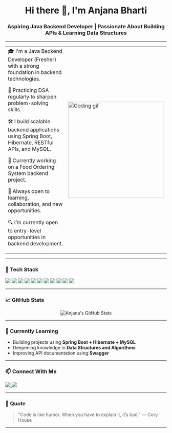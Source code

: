 <h1 align="center">Hi there 👋, I'm Anjana Bharti</h1>
<h3 align="center">Aspiring Java Backend Developer | Passionate About Building APIs & Learning Data Structures</h3>

---

<table> <tr> <td>
🎓 I'm a Java Backend Developer (Fresher) with a strong foundation in backend technologies.

🧠 Practicing DSA regularly to sharpen problem-solving skills.

🛠️ I build scalable backend applications using Spring Boot, Hibernate, RESTful APIs, and MySQL.

🌱 Currently working on a Food Ordering System backend project.

👀 Always open to learning, collaboration, and new opportunities.

🔍 I’m currently open to entry-level opportunities in backend development.

</td> <td> <img src="https://media.giphy.com/media/qgQUggAC3Pfv687qPC/giphy.gif" width="300" alt="Coding gif" /> </td> </tr> </table>

---

### 🧰 Tech Stack

<p>
  <img src="https://img.shields.io/badge/Java-%23ED8B00.svg?style=flat&logo=java&logoColor=white" />
  <img src="https://img.shields.io/badge/SpringBoot-%236DB33F.svg?style=flat&logo=spring&logoColor=white" />
  <img src="https://img.shields.io/badge/Hibernate-%23000000.svg?style=flat&logo=hibernate&logoColor=white" />
  <img src="https://img.shields.io/badge/MySQL-%234479A1.svg?style=flat&logo=mysql&logoColor=white" />
  <img src="https://img.shields.io/badge/PostgreSQL-%23336791.svg?style=flat&logo=postgresql&logoColor=white" />
  <img src="https://img.shields.io/badge/REST_API-%23000000.svg?style=flat" />
  <img src="https://img.shields.io/badge/JPA-%23007ACC.svg?style=flat" />
  <img src="https://img.shields.io/badge/Postman-%23FF6C37.svg?style=flat&logo=postman&logoColor=white" />
  <img src="https://img.shields.io/badge/Swagger-%2385EA2D.svg?style=flat&logo=swagger&logoColor=black" />
  <img src="https://img.shields.io/badge/Maven-%23C71A36.svg?style=flat&logo=apachemaven&logoColor=white" />
  <img src="https://img.shields.io/badge/GitHub-%23181717.svg?style=flat&logo=github&logoColor=white" />
</p>

---

### 📈 GitHub Stats

<p align="center">
  <img src="https://github-readme-stats.vercel.app/api?username=your-github-username&show_icons=true&theme=radical" alt="Anjana's GitHub Stats" />
</p>

---

### 🧠 Currently Learning

- Building projects using **Spring Boot + Hibernate + MySQL**
- Deepening knowledge in **Data Structures and Algorithms**
- Improving API documentation using **Swagger**

---

### 📫 Connect With Me

<p>
  <a href="https://www.linkedin.com/in/anjanabharti/" target="_blank">
    <img src="https://img.shields.io/badge/LinkedIn-blue?style=flat&logo=linkedin&logoColor=white" />
  </a>
  <a href="mailto:anjanab942@gmail.com">
    <img src="https://img.shields.io/badge/Gmail-red?style=flat&logo=gmail&logoColor=white" />
  </a>
</p>

---

### 🌟 Quote

> "Code is like humor. When you have to explain it, it’s bad." — Cory House

---


